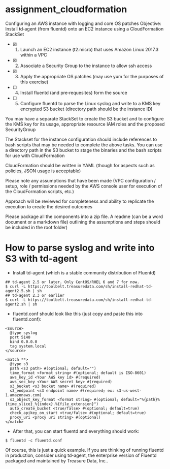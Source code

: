 # assignment_cloudformation
Configuring an AWS instance with logging and core OS patches
Objective: Install td‐agent (from fluentd) onto an EC2 instance using a CloudFormation StackSet  
- [x] 1. Launch an EC2 instance (t2.micro) that uses Amazon Linux 2017.3 within a VPC  
- [x] 2. Associate a Security Group to the instance to allow ssh access  
- [x] 3. Apply the appropriate OS patches (may use yum for the purposes of this exercise)  
- [ ] 4. Install fluentd (and pre‐requesites) form the source
- [ ] 5. Configure fluentd to parse the Linux syslog and write to a KMS key encrypted S3 bucket
(directory path should be the instance ID)

You may have a separate StackSet to create the S3 bucket and to configure the KMS key for its usage,
appropriate resource IAM roles and the proposed SecurityGroup  

The Stackset for the instance configuration should include references to bash scripts that may be
needed to complete the above tasks. You can use a directory path in the S3 bucket to stage the binaries
and the bash scripts for use with CloudFormation

CloudFormation should be written in YAML (though for aspects such as policies, JSON usage is
acceptable)

Please note any assumptions that have been made (VPC configuration / setup, role / permissions
needed by the AWS console user for execution of the CloudFormation scripts, etc.)

Approach will be reviewed for completeness and ability to replicate the execution to create the desired
outcomes

Please package all the components into a zip file. A readme (can be a word document or a markdown
file) outlining the assumptions and steps should be included in the root folder)


# How to parse syslog and write into S3 with td-agent
- Install td-agent (which is a stable community distribution of Fluentd)
```
## td-agent 2.5 or later. Only CentOS/RHEL 6 and 7 for now.
$ curl -L https://toolbelt.treasuredata.com/sh/install-redhat-td-agent2.5.sh | sh
## td-agent 2.3 or earlier
$ curl -L https://toolbelt.treasuredata.com/sh/install-redhat-td-agent2.sh | sh
```

- fluentd.conf should look like this (just copy and paste this into fluentd.conf):
```
<source>
  @type syslog
  port 5140
  bind 0.0.0.0
  tag system.local
</source>

<match **>
  @type s3
  path <s3 path> #(optional; default="")
  time_format <format string> #(optional; default is ISO-8601)
  aws_key_id <Your AWS key id> #(required)
  aws_sec_key <Your AWS secret key> #(required)
  s3_bucket <s3 bucket name> #(required)
  s3_endpoint <s3 endpoint name> #(required; ex: s3-us-west-1.amazonaws.com)
  s3_object_key_format <format string> #(optional; default="%{path}%{time_slice}_%{index}.%{file_extension}")
  auto_create_bucket <true/false> #(optional; default=true)
  check_apikey_on_start <true/false> #(optional; default=true)
  proxy_uri <proxy uri string> #(optional)
</match>
```

 - After that, you can start fluentd and everything should work:
```
$ fluentd -c fluentd.conf
```

  Of course, this is just a quick example. If you are thinking of running fluentd in production, consider using td-agent, the enterprise version of Fluentd packaged and maintained by Treasure Data, Inc..
  
  
  
